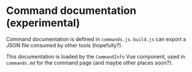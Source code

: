 ﻿# Command documentation (experimental)
Command documentation is defined in `commands.js`. `build.js` can export a JSON file consumed by other tools (hopefully?).

This documentation is loaded by the `CommandInfo` Vue component, used in `commands.md` for the command page (and maybe other places soon?).